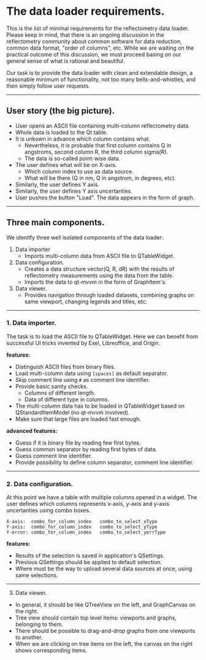 # The data loader requirements.


This is the list of minimal requirements for
the reflectometry data loader. Please keep in mind,
that there is an ongoing discussion in the reflectometry community about common
software for data reduction, common data format, "order of columns", etc. While we are waiting on the practical outcome of this discussion, we must proceed basing on our general sense of what is rational and beautiful.

Our task is to provide the data loader with clean and extendable design,
a reasonable minimum of functionality, not too many bells-and-whistles, and then simply follow user requests.

<hr>

## User story (the big picture).

+ User opens an ASCII file containing multi-column reflectometry data.
+ Whole data is loaded to the Qt table.
+ It is unkown in advance which column contains what.
  + Nevertheless, it is probable that first column contains Q in angstroms, second column R, the third column sigma(R).
  + The data is so-called point-wise data.
+ The user defines what will be on X-axis.
  + Which column index to use as data source.
  + What will be there (Q in nm, Q in angstrom, in degrees, etc).
+ Similarly, the user defines Y axis.
+ Similarly, the user defines Y axis uncertanties.
+ User pushes the button "Load". The data appears in the form of graph.

<hr>

## Three main components.

We idenitfy three well isolated components of the data loader:

1. Data importer
   + Imports multi-column data from ASCII file to QTableWidget.
2. Data configuration.
   + Creates a data structure vector(Q, R, dR) with the results of reflectometry measurements using the data from the table.
   + Imports the data to qt-mvvm in the form of GraphItem's.
3. Data viewer.
   + Provides navigation through loaded datasets, combining graphs on same viewport, changing legends and titles, etc.

<hr>

### 1. Data importer.

The task is to load the ASCII file to QTableWidget.
Here we can benefit from successful UI tricks invented by Exel, Libreoffice, and Origin.

**features:**

+ Distinguish ASCII files from binary files.
+ Load multi-column data using `[spaces]` as default separator. 
+ Skip comment line using `#` as comment line identifier.
+ Provide basic sanity checks.
  + Columns of different length.
  + Data of different type in columns.
+ The multi-column data has to be loaded in QTableWidget based on QStandardItemModel (no qt-mvvm involved).
+ Make sure that large files are loaded fast enough.

**advanced features:**

+ Guess if it is binary file by reading few first bytes.
+ Guess common separator by reading first bytes of data.
+ Guess comment line identifier.
+ Provide possibility to define column separator, comment line identifier.

<hr>

### 2. Data configuration.

At this point we have a table with multiple columns opened in a widget. 
The user defines which columns represents x-axis, y-axis and y-axis uncertanties using combo boxes.
 
```
X-axis:  combo_for_column_index   combo_to_select_xType
Y-axis:  combo_for_column_index   combo_to_select_yType
Y-error: combo_for_column_index   combo_to_select_yerrType
```


 **features:**

 + Results of the selection is saved in application's QSettings.
 + Previous QSettings should be applied to default selection.
 + Where must be the way to upload several data sources at once, using same selections.

<hr>

3. Data viewer.

+ In general, it should be like QTreeView on the left, and GraphCanvas on the right.
+ Tree view should contain top level items: viewports and graphs, belonging to them.
+ There should be possible to drag-and-drop graphs from one viewports to another.
+ When we are clicking on tree items on the left, the canvas on the right shows corresponding items.
  